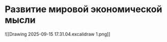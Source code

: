 # Развитие мировой экономической мысли 

![[Drawing 2025-09-15 17.31.04.excalidraw 1.png]]










